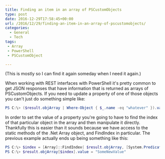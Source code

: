 ```yaml
---
title: Finding an item in an array of PSCustomObjects
type: post
date: 2016-12-29T17:58:45+00:00
url: /2016/12/29/finding-an-item-in-an-array-of-pscustomobjects/
categories:
  - General
  - Tech
tags:
 - Array
 - PowerShell
 - PSCustomObject

---
```

(This is mostly so I can find it again someday when I need it again.)

When working with REST interfaces with PowerShell it's pretty common to get JSON responses that have information that is returned as arrays of PSCustomObjects. If you need to update a property of one of those objects you can't just do something simple like:

```powershell
PS C:\> ($result.objArray | Where-Object { $_.name -eq "whatever" }).value = "SomeNewValue"
```

In order to set the value of a property you're going to have to find the index of that particular object in the array and then manipulate it directly. Thankfully this is easier than it sounds because we have access to the static methods of the .Net Array object, and FindIndex in particular. The previous example actually ends up being something like this:

```powershell
PS C:\> $index = [Array]::FindIndex( $result.objArray, [System.Predicate[pscustomobject]]{ $args[0].name -eq "two" } )
PS C:\> $result.objArray[$index].value = "SomeNewValue"
```